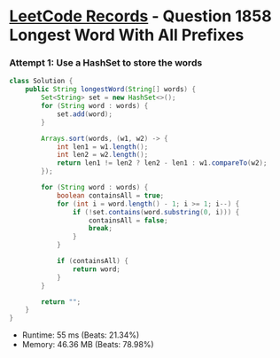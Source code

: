 # [LeetCode Records](../../README.md) - Question 1858 Longest Word With All Prefixes

### Attempt 1: Use a HashSet to store the words
```java
class Solution {
    public String longestWord(String[] words) {
        Set<String> set = new HashSet<>();
        for (String word : words) {
            set.add(word);
        }

        Arrays.sort(words, (w1, w2) -> {
            int len1 = w1.length();
            int len2 = w2.length();
            return len1 != len2 ? len2 - len1 : w1.compareTo(w2);
        });

        for (String word : words) {
            boolean containsAll = true;
            for (int i = word.length() - 1; i >= 1; i--) {
                if (!set.contains(word.substring(0, i))) {
                    containsAll = false;
                    break;
                }
            }

            if (containsAll) {
                return word;
            }
        }

        return "";
    }
}
```
- Runtime: 55 ms (Beats: 21.34%)
- Memory: 46.36 MB (Beats: 78.98%)

<br>
